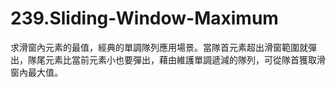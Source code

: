 # 239.Sliding-Window-Maximum

求滑窗內元素的最值，經典的單調隊列應用場景。當隊首元素超出滑窗範圍就彈出，隊尾元素比當前元素小也要彈出，藉由維護單調遞減的隊列，可從隊首獲取滑窗內最大值。
